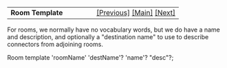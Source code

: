 ---
---
<table width="100%" data-border="0" data-cellspacing="0"
data-cellpadding="3" data-bgcolor="#C0C0C0">
<colgroup>
<col style="width: 50%" />
<col style="width: 50%" />
</colgroup>
<tbody>
<tr>
<td style="text-align: left;"><strong>Room Template<br />
</strong></td>
<td style="text-align: right;"><a
href="passagetemplate.html">[Previous]</a> <a
href="generalintroduction.html">[Main]</a> <a
href="shuffledeventlisttemplate.html">[Next]</a></td>
</tr>
</tbody>
</table>

  
For rooms, we normally have no vocabulary words, but we do have a name
and description, and optionally a "destination name" to use to describe
connectors from adjoining rooms.  
  
Room template 'roomName' 'destName'? 'name'? "desc"?;   
  
